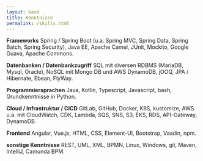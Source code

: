 ```yaml
---
layout: base
title: Kenntnisse
permalink: /skills.html
---
```

**Frameworks**  Spring / Spring Boot (u.a. Spring MVC, Spring Data, Spring Batch, Spring Security), Java EE, Apache Camel, JUnit, Mockito, Google Guava, Apache Commons.

**Datenbanken / Datenbankzugriff**   SQL mit diversen RDBMS (MariaDB, Mysql, Oracle), NoSQL mit Mongo DB und AWS DynamoDB, jOOQ, JPA / Hibernate, Ebean, FlyWay.

**Programmiersprachen** Java, Kotlin, Typescript, Javascript, bash, Grundkenntnisse in Python.

**Cloud / Infrastruktur / CICD**  GitLab, GitHub, Docker, K8S, kustomize, AWS u.a. mit CloudWatch, CDK, Lambda, SQS, SNS, S3, EKS, RDS, API-Gateway, DynamoDB.

**Frontend**  Angular, Vue.js, HTML, CSS, Element-UI, Bootstrap, Vaadin, npm.

**sonstige Kenntnisse**  REST, UML, XML, BPMN, Linux, Windows, git, Maven, IntelliJ, Camunda BPM.
